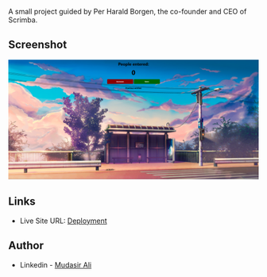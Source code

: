 A small project guided by Per Harald Borgen, the co-founder and CEO of Scrimba.

## Screenshot

![](Screenshot.png)

## Links

- Live Site URL: [Deployment](https://iqadmat.github.io/people-station-counter/)

## Author

- Linkedin - [Mudasir Ali](https://www.linkedin.com/in/iqadmat/)
